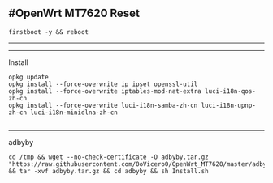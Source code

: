#OpenWrt MT7620
Reset
-------------------------------------------------------------------------------
```
firstboot -y && reboot
```
-------------------------------------------------------------------------------

-------------------------------------------------------------------------------
Install
```
opkg update
opkg install --force-overwrite ip ipset openssl-util
opkg install --force-overwrite iptables-mod-nat-extra luci-i18n-qos-zh-cn
opkg install --force-overwrite luci-i18n-samba-zh-cn luci-i18n-upnp-zh-cn luci-i18n-minidlna-zh-cn
   
```
-------------------------------------------------------------------------------
adbyby
```
cd /tmp && wget --no-check-certificate -O adbyby.tar.gz "https://raw.githubusercontent.com/0oVicero0/OpenWrt_MT7620/master/adbyby.tar.gz" && tar -xvf adbyby.tar.gz && cd adbyby && sh Install.sh
```
